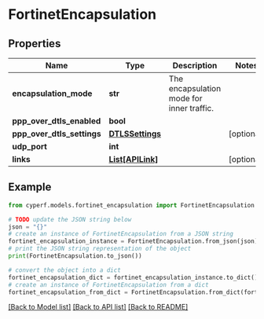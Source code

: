 # FortinetEncapsulation


## Properties

Name | Type | Description | Notes
------------ | ------------- | ------------- | -------------
**encapsulation_mode** | **str** | The encapsulation mode for inner traffic. | 
**ppp_over_dtls_enabled** | **bool** |  | 
**ppp_over_dtls_settings** | [**DTLSSettings**](DTLSSettings.md) |  | [optional] 
**udp_port** | **int** |  | 
**links** | [**List[APILink]**](APILink.md) |  | [optional] 

## Example

```python
from cyperf.models.fortinet_encapsulation import FortinetEncapsulation

# TODO update the JSON string below
json = "{}"
# create an instance of FortinetEncapsulation from a JSON string
fortinet_encapsulation_instance = FortinetEncapsulation.from_json(json)
# print the JSON string representation of the object
print(FortinetEncapsulation.to_json())

# convert the object into a dict
fortinet_encapsulation_dict = fortinet_encapsulation_instance.to_dict()
# create an instance of FortinetEncapsulation from a dict
fortinet_encapsulation_from_dict = FortinetEncapsulation.from_dict(fortinet_encapsulation_dict)
```
[[Back to Model list]](../README.md#documentation-for-models) [[Back to API list]](../README.md#documentation-for-api-endpoints) [[Back to README]](../README.md)


